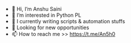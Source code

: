 - 👋 Hi, I’m Anshu Saini
- 👀 I’m interested in Python PL
- 🌱 I currently writing scripts & automation stuffs 
- 💞️ Looking for new opportunities
- 📫 How to reach me >> https://t.me/An5h0

<!---
anshu189/anshu189 is a ✨ special ✨ repository because its `README.md` (this file) appears on your GitHub profile.
You can click the Preview link to take a look at your changes.
--->
